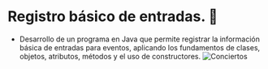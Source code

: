 #  Registro básico de entradas. 🎫
- Desarrollo de un programa en Java que permite registrar la información básica de entradas para eventos, aplicando los fundamentos de clases, objetos, atributos, métodos y el uso de constructores.
![Conciertos](https://i.pinimg.com/736x/d6/cc/5c/d6cc5c5ada26afa57eb4858df2191bac.jpg)

